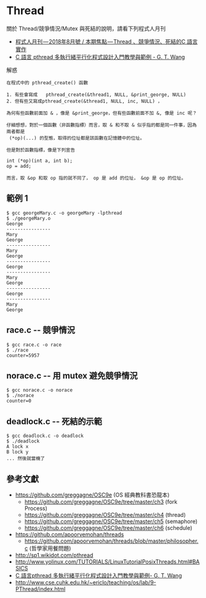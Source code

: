 # Thread

關於 Thread/競爭情況/Mutex 與死結的說明，請看下列程式人月刊

* [程式人月刊 — 2018年8月號 / 本期焦點 — Thread 、競爭情況、死結的C 語言實作](https://medium.com/%E7%A8%8B%E5%BC%8F%E4%BA%BA%E6%9C%88%E5%88%8A/%E7%A8%8B%E5%BC%8F%E4%BA%BA%E6%9C%88%E5%88%8A-2018%E5%B9%B48%E6%9C%88%E8%99%9F-9a53498150c9)
* [C 語言 pthread 多執行緒平行化程式設計入門教學與範例 - G. T. Wang](https://blog.gtwang.org/programming/pthread-multithreading-programming-in-c-tutorial/)

解惑

```
在程式中的 pthread_create() 函數

1. 有些會寫成   pthread_create(&thread1, NULL, &print_george, NULL)
2. 但有些又寫成pthread_create(&thread1, NULL, inc, NULL) ，

為何有些函數前面加 & ，像是 &print_george，但有些函數前面不加 &, 像是 inc 呢？

仔細想想，對於一個函數（非函數指標）而言，取 & 和不取 & 似乎指的都是同一件事，因為兩者都是 
 (*op)(...) 的型態，取得的位址都是該函數在記憶體中的位址。

但是對於函數指標，像是下列宣告

int (*op)(int a, int b);
op = add;

而言，取 &op 和取 op 指的就不同了， op 是 add 的位址， &op 是 op 的位址。
```

## 範例 1 

```
$ gcc georgeMary.c -o georgeMary -lpthread
$ ./georgeMary.o
George
----------------
Mary
George
----------------
Mary
George
----------------
George
----------------
Mary
George
----------------
George
----------------
Mary
George
```

## race.c -- 競爭情況

```
$ gcc race.c -o race
$ ./race
counter=5957
```

## norace.c -- 用 mutex 避免競爭情況

```
$ gcc norace.c -o norace
$ ./norace
counter=0
```

## deadlock.c -- 死結的示範

```
$ gcc deadlock.c -o deadlock
$ ./deadlock
A lock x
B lock y
... 然後就當機了
```

## 參考文獻

* https://github.com/greggagne/OSC9e (OS 經典教科書恐龍本)
  * https://github.com/greggagne/OSC9e/tree/master/ch3 (fork Process)
  * https://github.com/greggagne/OSC9e/tree/master/ch4 (thread)
  * https://github.com/greggagne/OSC9e/tree/master/ch5 (semaphore)
  * https://github.com/greggagne/OSC9e/tree/master/ch6 (schedule)
* https://github.com/apoorvemohan/threads
  * https://github.com/apoorvemohan/threads/blob/master/philosopher.c (哲學家用餐問題)
* http://sp1.wikidot.com/pthread
* http://www.yolinux.com/TUTORIALS/LinuxTutorialPosixThreads.html#BASICS
* [C 語言pthread 多執行緒平行化程式設計入門教學與範例- G. T. Wang](https://blog.gtwang.org/programming/pthread-multithreading-programming-in-c-tutorial/)
* http://www.cse.cuhk.edu.hk/~ericlo/teaching/os/lab/9-PThread/index.html

